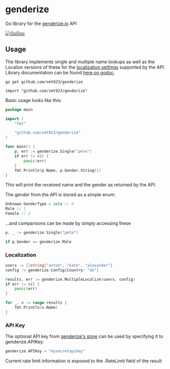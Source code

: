# genderize
Go library for the [genderize.io](https://genderize.io/) API

[![GoDoc](https://godoc.org/github.com/smt923/genderize?status.svg)](https://godoc.org/github.com/smt923/genderize)

## Usage
The library implements single and multiple name lookups as well as the Localize versions of these for the [localization settings](https://genderize.io/#localization) supported by the API. Library documentation can be found [here on godoc](https://godoc.org/github.com/smt923/genderize).
```
go get github.com/smt923/genderize
```
```
import "github.com/smt923/genderize"
```
Basic usage looks like this:
```go
package main

import (
	"fmt"

	"github.com/smt923/genderize"
)

func main() {
	p, err := genderize.Single("pete")
	if err != nil {
		panic(err)
	}
	fmt.Println(p.Name, p.Gender.String())
}
```
This will print the received name and the gender as returned by the API.

The gender from the API is stored as a simple enum:
```go
Unknown GenderType = iota // 0
Male // 1
Female // 2
```
...and comparisons can be made by simply accessing these
```go
p, _ := genderize.Single("pete")

if p.Gender == genderize.Male
```

### Localization
```go
users := []string{"anton", "kate", "alexander"}
config := genderize.Config{Country: "de"}

results, err := genderize.MultipleLocalize(users, config)
if err != nil {
	panic(err)
}

for _, v := range results {
	fmt.Println(v.Name)
}
```

### API Key
The optional API key from [genderize's store](https://store.genderize.io/) can be used by specifying it to genderize.APIKey:
```go
genderize.APIKey = "mysecretapikey"
```
Current rate limit information is exposed to the .RateLimit field of the result